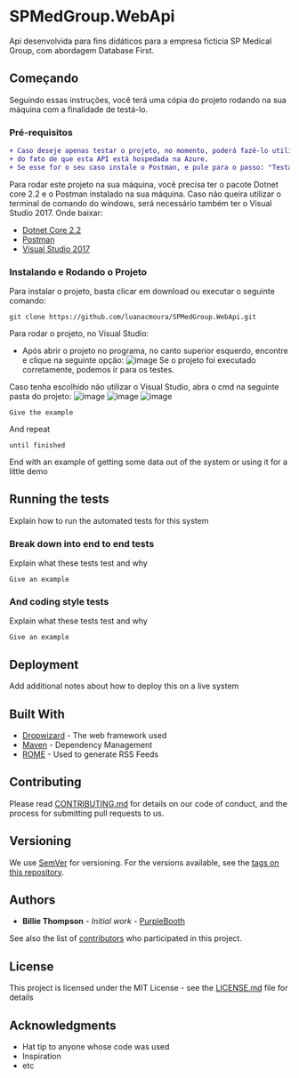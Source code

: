 # SPMedGroup.WebApi
Api desenvolvida para fins didáticos para a empresa ficticia SP Medical Group, com abordagem Database First.

## Começando
Seguindo essas instruções, você terá uma cópia do projeto rodando na sua máquina com a finalidade de testá-lo.


### Pré-requisitos
```diff
+ Caso deseje apenas testar o projeto, no momento, poderá fazê-lo utilizando somente o Postman em decorrência
+ do fato de que esta API está hospedada na Azure.
+ Se esse for o seu caso instale o Postman, e pule para o passo: "Testando com Postman".
```
Para rodar este projeto na sua máquina, você precisa ter o pacote Dotnet core 2.2 e o Postman instalado na sua máquina. Caso não queira utilizar o terminal de comando do windows, será necessário também ter o Visual Studio 2017.
Onde baixar:
- [Dotnet Core 2.2](https://dotnet.microsoft.com/download/thank-you/dotnet-sdk-2.2.300-windows-x86-binaries)
- [Postman](https://www.getpostman.com/downloads/)
- [Visual Studio 2017](https://visualstudio.microsoft.com/pt-br/vs/community/?rr=https%3A%2F%2Fwww.google.com%2F)

### Instalando e Rodando o Projeto
Para instalar o projeto, basta clicar em download ou executar o seguinte comando:
```
git clone https://github.com/luanacmoura/SPMedGroup.WebApi.git
```
Para rodar o projeto, no Visual Studio:
- Após abrir o projeto no programa, no canto superior esquerdo, encontre e clique na seguinte opção: 
![image](https://github.com/luanacmoura/SPMedGroup.WebApi/blob/master/readme-imgs/RodarVisualStudio.png)
Se o projeto foi executado corretamente, podemos ir para os testes.

Caso tenha escolhido não utilizar o Visual Studio, abra o cmd na seguinte pasta do projeto:
![image](https://github.com/luanacmoura/SPMedGroup.WebApi/blob/master/readme-imgs/enterpasta.png)
![image](https://github.com/luanacmoura/SPMedGroup.WebApi/blob/master/readme-imgs/abrir-cmd.png)
![image](https://github.com/luanacmoura/SPMedGroup.WebApi/blob/master/readme-imgs/open-cmd.png)
```
Give the example
```

And repeat

```
until finished
```

End with an example of getting some data out of the system or using it for a little demo

## Running the tests

Explain how to run the automated tests for this system

### Break down into end to end tests

Explain what these tests test and why

```
Give an example
```

### And coding style tests

Explain what these tests test and why

```
Give an example
```

## Deployment

Add additional notes about how to deploy this on a live system

## Built With

* [Dropwizard](http://www.dropwizard.io/1.0.2/docs/) - The web framework used
* [Maven](https://maven.apache.org/) - Dependency Management
* [ROME](https://rometools.github.io/rome/) - Used to generate RSS Feeds

## Contributing

Please read [CONTRIBUTING.md](https://gist.github.com/PurpleBooth/b24679402957c63ec426) for details on our code of conduct, and the process for submitting pull requests to us.

## Versioning

We use [SemVer](http://semver.org/) for versioning. For the versions available, see the [tags on this repository](https://github.com/your/project/tags). 

## Authors

* **Billie Thompson** - *Initial work* - [PurpleBooth](https://github.com/PurpleBooth)

See also the list of [contributors](https://github.com/your/project/contributors) who participated in this project.

## License

This project is licensed under the MIT License - see the [LICENSE.md](LICENSE.md) file for details

## Acknowledgments

* Hat tip to anyone whose code was used
* Inspiration
* etc


